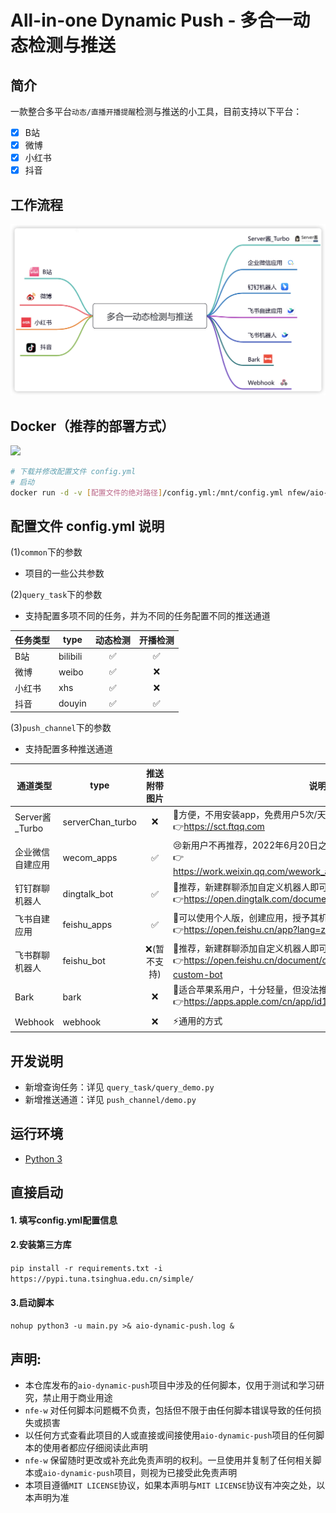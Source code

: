 # All-in-one Dynamic Push - 多合一动态检测与推送

## 简介

一款整合多平台`动态/直播开播提醒`检测与推送的小工具，目前支持以下平台：

- [x] B站
- [x] 微博
- [x] 小红书
- [x] 抖音

## 工作流程

![](docs/image/aio-dynamic-push.png)

## Docker（推荐的部署方式）

[![](https://img.shields.io/badge/DockerHub-nfew/aio--dynamic--push-367AC7?style=flat-square&logo=Docker&logoColor=white)](https://hub.docker.com/r/nfew/aio-dynamic-push)

```sh
# 下载并修改配置文件 config.yml
# 启动
docker run -d -v [配置文件的绝对路径]/config.yml:/mnt/config.yml nfew/aio-dynamic-push:latest
```

## 配置文件 config.yml 说明

(1)`common`下的参数

- 项目的一些公共参数

(2)`query_task`下的参数

- 支持配置多项不同的任务，并为不同的任务配置不同的推送通道

| 任务类型 | type     | 动态检测 | 开播检测 |
|------|----------|:----:|:----:|
| B站   | bilibili |  ✅   |  ✅   |
| 微博   | weibo    |  ✅   |  ❌   |
| 小红书  | xhs      |  ✅   |  ❌   |
| 抖音   | douyin   |  ✅   |  ✅   |

(3)`push_channel`下的参数

- 支持配置多种推送通道

| 通道类型          | type             | 推送附带图片  | 说明                                                                                                          |
|---------------|------------------|:-------:|-------------------------------------------------------------------------------------------------------------|
| Server酱_Turbo | serverChan_turbo |    ❌    | 🤖方便，不用安装app，免费用户5次/天，适合频率不高的用户<br/>👉https://sct.ftqq.com                                                  |
| 企业微信自建应用      | wecom_apps       |    ✅    | 😢新用户不再推荐，2022年6月20日之后新创建的应用，需要配置可信IP<br/>👉https://work.weixin.qq.com/wework_admin/frame#apps/createApiApp |
| 钉钉群聊机器人       | dingtalk_bot     |    ✅    | 🥳推荐，新建群聊添加自定义机器人即可，自定义关键词使用【<br/>👉https://open.dingtalk.com/document/robots/custom-robot-access           |
| 飞书自建应用        | feishu_apps      |    ✅    | 🤔可以使用个人版，创建应用，授予其机器人权限<br/>👉https://open.feishu.cn/app?lang=zh-CN                                         |
| 飞书群聊机器人       | feishu_bot       | ❌(暂不支持) | 🤩推荐，新建群聊添加自定义机器人即可，自定义关键词使用 【<br/>👉https://open.feishu.cn/document/client-docs/bot-v3/add-custom-bot      |
| Bark          | bark             |    ❌    | 🍎适合苹果系用户，十分轻量，但没法推送图片<br/>👉https://apps.apple.com/cn/app/id1403753865                                     |
| Webhook       | webhook          |    ❌    | ⚡️通用的方式                                                                                                     |

## 开发说明

- 新增查询任务：详见 `query_task/query_demo.py`
- 新增推送通道：详见 `push_channel/demo.py`

## 运行环境

- [Python 3](https://www.python.org/)

## 直接启动

#### 1. 填写config.yml配置信息

#### 2.安装第三方库

`pip install -r requirements.txt -i https://pypi.tuna.tsinghua.edu.cn/simple/`

#### 3.启动脚本

`nohup python3 -u main.py >& aio-dynamic-push.log &`

## 声明:

- 本仓库发布的`aio-dynamic-push`项目中涉及的任何脚本，仅用于测试和学习研究，禁止用于商业用途
- `nfe-w` 对任何脚本问题概不负责，包括但不限于由任何脚本错误导致的任何损失或损害
- 以任何方式查看此项目的人或直接或间接使用`aio-dynamic-push`项目的任何脚本的使用者都应仔细阅读此声明
- `nfe-w` 保留随时更改或补充此免责声明的权利。一旦使用并复制了任何相关脚本或`aio-dynamic-push`项目，则视为已接受此免责声明
- 本项目遵循`MIT LICENSE`协议，如果本声明与`MIT LICENSE`协议有冲突之处，以本声明为准
